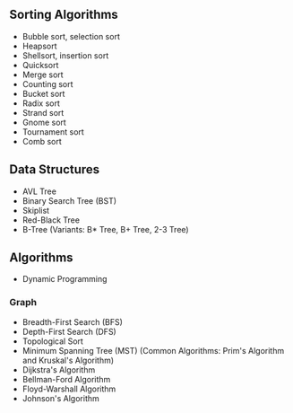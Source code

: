 ## Sorting Algorithms

- Bubble sort, selection sort
- Heapsort
- Shellsort, insertion sort
- Quicksort
- Merge sort
- Counting sort
- Bucket sort
- Radix sort
- Strand sort
- Gnome sort
- Tournament sort
- Comb sort

## Data Structures

- AVL Tree
- Binary Search Tree (BST)
- Skiplist
- Red-Black Tree
- B-Tree (Variants: B\* Tree, B+ Tree, 2-3 Tree)

## Algorithms

- Dynamic Programming

### Graph

- Breadth-First Search (BFS)
- Depth-First Search (DFS)
- Topological Sort
- Minimum Spanning Tree (MST) (Common Algorithms: Prim's Algorithm and Kruskal's Algorithm)
- Dijkstra's Algorithm
- Bellman-Ford Algorithm
- Floyd-Warshall Algorithm
- Johnson's Algorithm

